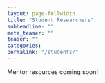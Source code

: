 ```yaml
---
layout: page-fullwidth
title: "Student Researchers"
subheadline: ""
meta_teaser: ""
teaser: ""
categories:
permalink: "/students/"
---
```


Mentor resources coming soon!